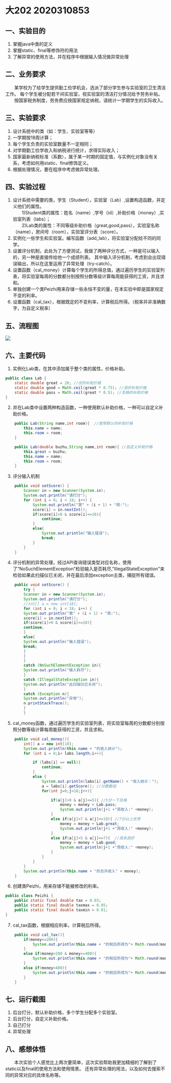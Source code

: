 # 大202 2020310853
## 一、实验目的
1. 掌握java中类的定义
2. 掌握static、final等修饰符的用法
3. 了解异常的使用方法，并在程序中根据输入情况做异常处理

## 二、业务要求
&emsp;&emsp;某学校为了给学生提供勤工俭学机会，选派了部分学生参与实验室的卫生清洁工作。
每个学生被分配若干间实验室，视实验室的清洁打分情况给予劳务补贴。
&emsp;&emsp;按国家税务制度，劳务费应按国家规定纳税，请统计一学期学生的实际收入。

## 三、实验要求
1. 设计系统中的类（如：学生、实验室等等）
2. 一学期按18周计算；
3. 每个学生负责的实验室数量不一定相同；
4. 对学期勤工俭学收入和纳税进行统计，求得实际收入；
5. 国家最新纳税标准（系数），属于某一时期的固定值，与实例化对象没有关系，考虑如何用static、final修饰定义。
6. 根据处理情况，要在程序中考虑做异常处理。

## 四、实验过程
1. 设计系统中需要的类，学生（Student），实验室（Lab）,设置构造函数，并定义他们的属性。
<br>&emsp;&emsp;1)Student类的属性：姓名（name）,学号（id）,补助价格（money）,实验室列表（labs）；
<br>&emsp;&emsp;2)Lab类的属性：不同等级补助价格（great,good,pass），实验室名称（name），房间号（room），实验室评分表（score）。
2. 实例化一些学生和实验室。编写函数（add_lab），将实验室分配给不同的同学。
3. 设置评分机制，此处为了方便测试，我做了两种评分方式，一种是可以输入的，另一种是直接传给他一个成绩列表。
其中输入评分机制，考虑到会出现错误输出，所以在这里运用了异常处理（try-catch）。
4. 设置函数（cal_money）计算每个学生的所得总值，通过遍历学生的实验室列表，将实验室每周的分数都分别按照分数等级计算每周能获得的工资，并且求和。
5. 单独创建一个类Peizhi用来存储一些永恒不变的量，在本实验中即是国家规定不变的利率。
6. 设置函数（cal_tax），根据既定的不变利率，计算税后所得。（税率并非准确数字，为自定义税率）

## 五、流程图
![](https://github.com/Minomeis/Java-Experiment04/blob/master/img/liucheng.png)
## 六、主要代码
1. 实例化Lab类，在其中添加属于整个类的属性，价格补助。
```java
public class Lab {
    static double great = 20; //优的补助价格
    static double good = Math.ceil(great * 0.75); //良的补助价格
    static double pass = Math.ceil(great * 0.5); //及格的补助价格
}
```

2. 并在Lab类中设置两种构造函数，一种使用默认补助价格，一种可以自定义补助价格。
```java
    public Lab(String name,int room){  //使用默认的补助价格
        this.name = name;
        this.room = room;
    }

    public Lab(double buzhu,String name,int room){ //自定义补助价格
        this.great = buzhu;
        this.name = name;
        this.room = room;
    }
```

3. 评分输入机制
```java
    public void setScore() {
        Scanner in = new Scanner(System.in);
        System.out.println("请打分");
        for (int i = 0; i < 18; i++) {
            System.out.println("第" + (i + 1) + "周:");
            score[i] = in.nextInt();
            if(score[i]>0 & score[i]<=10){
                continue;
            }
            else{
                System.out.println("输入错误");
                break;
            }
        }
    }
```

4. 评分机制的异常处理，经过API查询错误类型对应名称，使用了“NoSuchElementException”检验输入是否耗尽,"IllegalStateException"来检验如果此扫描仪已关闭，并在最后添加exception主类，捕捉所有错误。
```java
    public void setScore() {
        try {
        Scanner in = new Scanner(System.in);
        System.out.println("请打分");
        //int[] a = new int[18];
        for (int i = 0; i < 18; i++) {
        System.out.println("第" + (i + 1) + "周:");
        score[i] = in.nextInt();
        if(score[i]>0 & score[i]<=10){
        continue;
        }
        else{
        System.out.println("输入错误");
        break;
        }
        }
        }
        catch (NoSuchElementException in){
        System.out.println("输入耗尽");
        }
        catch (IllegalStateException in){
        System.out.println("此扫描仪已关闭");
        }
        catch (Exception n){
        System.out.println("异常");
        n.printStackTrace();
        }
        }
```

5. cal_money函数，通过遍历学生的实验室列表，将实验室每周的分数都分别按照分数等级计算每周能获得的工资，并且求和。
```java
    public void cal_money(){
        int[] a = new int[18];
        System.out.println(this.name + "的收入统计");
        for (int i = 0;i< labs.length;i++){

            if (labs[i] == null){
                continue;
            }
            else {
                System.out.println(labs[i].getName() + "收入统计：");
                a = labs[i].getScore(); //分数数组
                for(int j=0;j<18;j++){

                    if(a[j]>0 & a[j]<=5){ //5分一下及格
                        money = money + Lab.pass;
                        System.out.println(j+1 +"周收入:" +money);
                    }
                    else if(a[j]>7 & a[j]<=10){ //7分以上优秀
                        money = money + Lab.great;
                        System.out.println(j+1 +"周收入:" +money);
                    }
                    else if(a[j]>5 & a[j]<=7){  //其余良好
                        money = money + Lab.good;
                        System.out.println(j+1 +"周收入:" +money);
                    }
                }
            }
        }
        System.out.println(this.name + "的总共收入" + money);
    }
```

6. 创建类Peizhi，用来存储不能被修改的利率。
```java
public class Peizhi {
    public static final double tax = 0.03;
    public static final double taxmax = 0.05;
    public static final double taxmin = 0.01;
}
```

7. cal_tax函数，根据相应利率，计算税后所得。
```java
    public void cal_tax(){
        if(money<=200){
            System.out.println(this.name + "的税后所得为"+ Math.round(money*(1- Peizhi.taxmin)));
        }
        else if(money>200 & money<=400){
            System.out.println(this.name + "的税后所得为"+ Math.round(money*(1- Peizhi.tax)));
        }
        else if(money>400){
            System.out.println(this.name + "的税后所得为"+ Math.round(money*(1- Peizhi.taxmax)));
        }
    }
```

## 七、运行截图
1. 后台打分，默认补助价格，多个学生分配多个实验室。
![]()
2. 后台打分，自定义补助价格。
![]()
3. 自己打分
![]()
4. 异常处理
![]()



## 八、感想体悟
&emsp;&emsp;本次实验个人感觉比上两次要简单，这次实验帮助我更加精细的了解到了static以及final的使用方法和使用情景。
还有异常处理的用法，以及如何去搜索不同的异常对应的具体名称等。